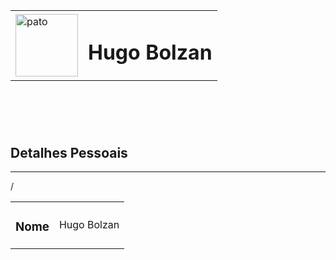 <head>
    <meta charset="UTF-8">
    <meta http-equiv="X-UA-Compatible" content="IE=chrome">
    <meta name="viewport" content="width-device-width,
    inicial-scale=1.0">
    <title>Portfólio</title>
    </head>
<body>
    <!--Cabeçalho-->
    <header>
       <table>
        <tr>
            <td>
<img src="https://www.freeiconspng.com/thumbs/profile-icon-png/profile-icon-9.png"  width="100px" alt="pato">
            </td>
            <td>
                <h1>Hugo Bolzan</h1>
            </td>
        </tr>
       </table> 
    </header>
    <br>
    <!--Detalhes pessoais-->
    <section>
        <h2>Detalhes Pessoais</h2>
        <hr>
        <table>
            <tr>
                <td>
                    <h3>Nome</h3>
                </td>
                <td>
                    <p>Hugo Bolzan</p>
                </td>/
            </tr>
        </table>
    </section>
</body>
